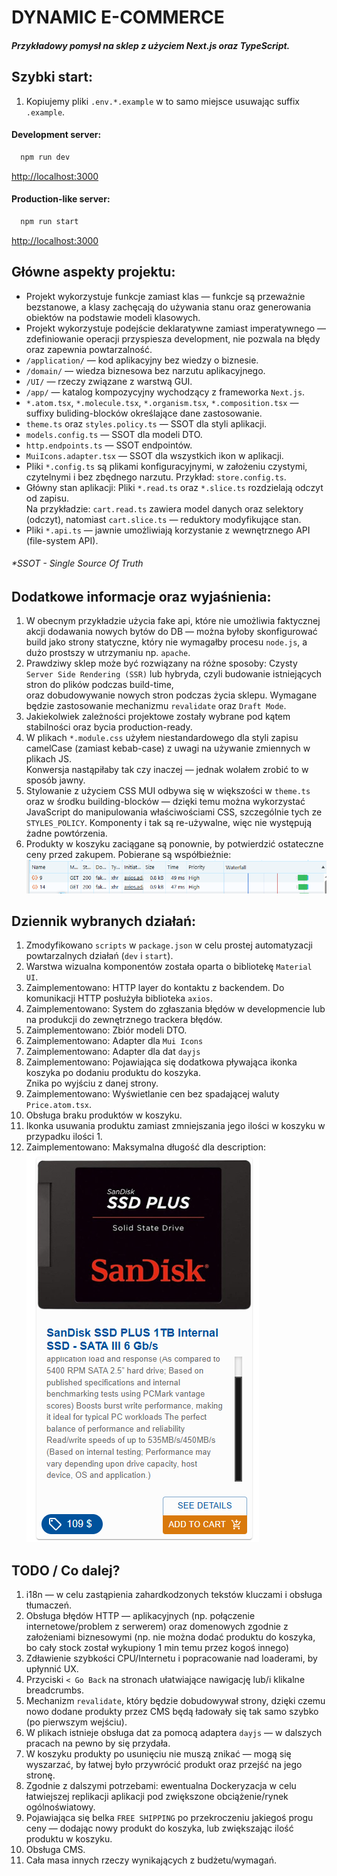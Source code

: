 # DYNAMIC E-COMMERCE

##### Przykładowy pomysł na sklep z użyciem Next.js oraz TypeScript.

## Szybki start:

1. Kopiujemy pliki `.env.*.example` w to samo miejsce usuwając suffix `.example`.

#### Development server:

```bash
  npm run dev
```

[http://localhost:3000](http://localhost:3000)

#### Production-like server:

```bash
  npm run start
```

[http://localhost:3000](http://localhost:3000)



## Główne aspekty projektu:

- Projekt wykorzystuje funkcje zamiast klas — funkcje są przeważnie bezstanowe, a klasy zachęcają do używania stanu oraz generowania obiektów na podstawie modeli klasowych.
- Projekt wykorzystuje podejście deklaratywne zamiast imperatywnego — zdefiniowanie operacji przyspiesza development, nie pozwala na błędy oraz zapewnia powtarzalność.
- `/application/` — kod aplikacyjny bez wiedzy o biznesie.  
- `/domain/` — wiedza biznesowa bez narzutu aplikacyjnego.  
- `/UI/` — rzeczy związane z warstwą GUI.  
- `/app/` — katalog kompozycyjny wychodzący z frameworka `Next.js`.
- `*.atom.tsx`, `*.molecule.tsx`, `*.organism.tsx`, `*.composition.tsx` — suffixy buliding-blocków określające dane zastosowanie.
- `theme.ts` oraz `styles.policy.ts` — SSOT dla styli aplikacji.
- `models.config.ts` — SSOT dla modeli DTO.
- `http.endpoints.ts` — SSOT endpointów.
- `MuiIcons.adapter.tsx` — SSOT dla wszystkich ikon w aplikacji.
- Pliki `*.config.ts` są plikami konfiguracyjnymi, w założeniu czystymi, czytelnymi i bez zbędnego narzutu. Przykład: `store.config.ts`.
- Główny stan aplikacji: Pliki `*.read.ts` oraz `*.slice.ts` rozdzielają odczyt od zapisu.  
  Na przykładzie: `cart.read.ts` zawiera model danych oraz selektory (odczyt), natomiast `cart.slice.ts` — reduktory modyfikujące stan.  
- Pliki `*.api.ts` — jawnie umożliwiają korzystanie z wewnętrznego API (file-system API).


###### *SSOT - Single Source Of Truth


## Dodatkowe informacje oraz wyjaśnienia:

1. W obecnym przykładzie użycia fake api, które nie umożliwia faktycznej akcji dodawania nowych bytów do DB — można byłoby skonfigurować  
   build jako strony statyczne, który nie wymagałby procesu `node.js`, a dużo prostszy w utrzymaniu np. `apache`.
1. Prawdziwy sklep może być rozwiązany na różne sposoby: Czysty `Server Side Rendering (SSR)` lub hybryda, czyli budowanie istniejących stron do plików podczas build-time,  
   oraz dobudowywanie nowych stron podczas życia sklepu. Wymagane będzie zastosowanie mechanizmu `revalidate` oraz `Draft Mode`. 
1. Jakiekolwiek zależności projektowe zostały wybrane pod kątem stabilności oraz bycia production-ready.
1. W plikach `*.module.css` użyłem niestandardowego dla styli zapisu camelCase (zamiast kebab-case) z uwagi na używanie
   zmiennych w plikach JS.  
   Konwersja nastąpiłaby tak czy inaczej — jednak wolałem zrobić to w sposób jawny.
1. Stylowanie z użyciem CSS MUI odbywa się w większości w `theme.ts` oraz w środku building-blocków — dzięki temu 
   można wykorzystać JavaScript do manipulowania właściwościami CSS, szczególnie tych ze `STYLES_POLICY`. Komponenty i tak są re-używalne, więc nie występują żadne powtórzenia.
1. Produkty w koszyku zaciągane są ponownie, by potwierdzić ostateczne ceny przed zakupem. Pobierane są współbieżnie:
   ![img.png](readme-assets/img.png)





## Dziennik wybranych działań:

1. Zmodyfikowano `scripts` w `package.json` w celu prostej automatyzacji powtarzalnych działań (`dev` i `start`).
1. Warstwa wizualna komponentów została oparta o bibliotekę `Material UI`.
1. Zaimplementowano: HTTP layer do kontaktu z backendem. Do komunikacji HTTP posłużyła biblioteka `axios`.
1. Zaimplementowano: System do zgłaszania błędów w developmencie lub na produkcji do zewnętrznego trackera błędów.
1. Zaimplementowano: Zbiór modeli DTO.
1. Zaimplementowano: Adapter dla `Mui Icons`
1. Zaimplementowano: Adapter dla dat `dayjs`
1. Zaimplementowano: Pojawiająca się dodatkowa pływająca ikonka koszyka po dodaniu produktu do koszyka.  
   Znika po wyjściu z danej strony.
1. Zaimplementowano: Wyświetlanie cen bez spadającej waluty `Price.atom.tsx`.
1. Obsługa braku produktów w koszyku.
1. Ikonka usuwania produktu zamiast zmniejszania jego ilości w koszyku w przypadku ilości 1.
1. Zaimplementowano: Maksymalna długość dla description:  
   ![img2.png](readme-assets/img2.png)


## TODO / Co dalej?


1. i18n — w celu zastąpienia zahardkodzonych tekstów kluczami i obsługa tłumaczeń.
1. Obsługa błędów HTTP — aplikacyjnych (np. połączenie internetowe/problem z serwerem) oraz domenowych zgodnie z
   założeniami biznesowymi (np. nie można dodać produktu do koszyka, bo cały stock został wykupiony 1 min temu przez
   kogoś innego)
1. Zdławienie szybkości CPU/Internetu i popracowanie nad loaderami, by upłynnić UX.
1. Przyciski `< Go Back` na stronach ułatwiające nawigację lub/i klikalne breadcrumbs.
1. Mechanizm `revalidate`, który będzie dobudowywał strony, dzięki czemu nowo dodane produkty przez CMS będą ładowały się tak samo szybko (po pierwszym wejściu).  
1. W plikach istnieje obsługa dat za pomocą adaptera `dayjs` — w dalszych pracach na pewno by się przydała.
1. W koszyku produkty po usunięciu nie muszą znikać — mogą się wyszarzać, by łatwej było przywrócić produkt oraz przejść na jego stronę.
1. Zgodnie z dalszymi potrzebami: ewentualna Dockeryzacja w celu łatwiejszej replikacji aplikacji pod zwiększone obciążenie/rynek ogólnoświatowy.
1. Pojawiająca się belka `FREE SHIPPING` po przekroczeniu jakiegoś progu ceny — dodając nowy produkt do koszyka, lub zwiększając ilość produktu w koszyku.
1. Obsługa CMS.
1. Cała masa innych rzeczy wynikających z budżetu/wymagań.
